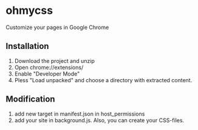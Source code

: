 # ohmycss
Customize your pages in Google Chrome

## Installation
1. Download the project and unzip
2. Open chrome://extensions/
3. Enable "Developer Mode"
4. Pless "Load unpacked" and choose a directory with extracted content.

## Modification
1. add new target in manifest.json in host_permissions
2. add your site in background.js. Also, you can create your CSS-files.
 

